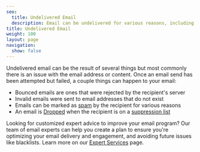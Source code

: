 ```yaml
---
seo:
  title: Undelivered Email
  description: Email can be undelivered for various reasons, including an issue with email address or content.
title: Undelivered Email
weight: 100
layout: page
navigation:
  show: false
---
```


Undelivered email can be the result of several things but most commonly there is an issue with the email address or content.
Once an email send has been attempted but failed, a couple things can happen to your email:

* Bounced emails are ones that were rejected by the recipient's server
* Invalid emails were sent to email addresses that do not exist
* Emails can be marked as [spam]({{root_url}}/glossary/spam/) by the recipient for various reasons
* An email is [Dropped]({{root_url}}/glossary/drops/) when the recipient is on a [suppression list]({{root_url}}/ui/sending-email/index-suppressions/)



<call-out>

Looking for customized expert advice to improve your email program? Our team of email experts can help you create a plan to ensure you're optimizing your email delivery and engagement, and avoiding future issues like blacklists. Learn more on our [Expert Services](https://sendgrid.com/solutions/expert-services/?utm_source=docs) page.

</call-out>
